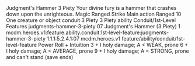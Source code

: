 <ability>
  <name>Judgment&apos;s Hammer</name>
  <cost>3 Piety</cost>
  <flavor>Your divine fury is a hammer that crashes down upon the unrighteous.</flavor>
  <keywords>
    <keyword>Magic</keyword>
    <keyword>Ranged</keyword>
    <keyword>Strike</keyword>
  </keywords>
  <type>Main action</type>
  <distance>Ranged 10</distance>
  <target>One creature or object</target>
  <metadata>
    <class>conduit</class>
    <cost>3 Piety</cost>
    <cost_amount>3</cost_amount>
    <cost_resource>Piety</cost_resource>
    <feature_type>ability</feature_type>
    <file_dpath>Conduit/1st-Level Features</file_dpath>
    <item_id>judgments-hammer-3-piety</item_id>
    <item_index>07</item_index>
    <item_name>Judgment&apos;s Hammer (3 Piety)</item_name>
    <level>1</level>
    <scc>mcdm.heroes.v1:feature.ability.conduit.1st-level-feature:judgments-hammer-3-piety</scc>
    <scdc>1.1.1:5.2.4.1:07</scdc>
    <source>mcdm.heroes.v1</source>
    <type>feature/ability/conduit/1st-level-feature</type>
  </metadata>
  <effects>
    <effect type="roll">
      <roll>Power Roll + Intuition</roll>
      <t1>3 + I holy damage; A &lt; WEAK, prone</t1>
      <t2>6 + I holy damage; A &lt; AVERAGE, prone</t2>
      <t3>9 + I holy damage; A &lt; STRONG, prone and can&apos;t stand (save ends)</t3>
    </effect>
  </effects>
</ability>
